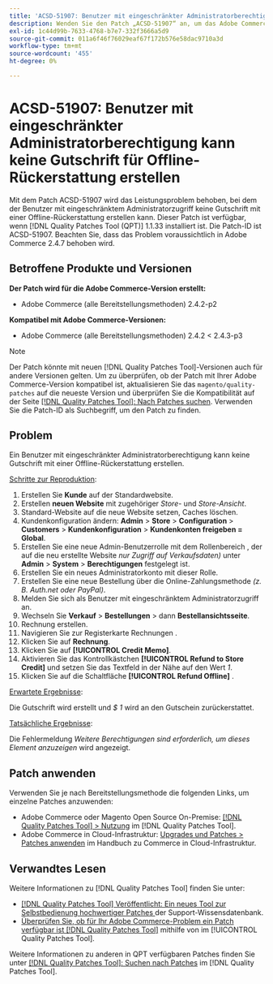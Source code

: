 ```yaml
---
title: 'ACSD-51907: Benutzer mit eingeschränkter Administratorberechtigung kann keine Gutschrift für Offline-Rückerstattung erstellen'
description: Wenden Sie den Patch „ACSD-51907“ an, um das Adobe Commerce-Problem zu beheben, bei dem der eingeschränkte Administrator keine Gutschrift mit einer Offline-Rückerstattung erstellen kann.
exl-id: 1c44d99b-7633-4768-b7e7-332f3666a5d9
source-git-commit: 011a6f46f76029eaf67f172b576e58dac9710a3d
workflow-type: tm+mt
source-wordcount: '455'
ht-degree: 0%

---
```


# ACSD-51907: Benutzer mit eingeschränkter Administratorberechtigung kann keine Gutschrift für Offline-Rückerstattung erstellen

Mit dem Patch ACSD-51907 wird das Leistungsproblem behoben, bei dem der Benutzer mit eingeschränktem Administratorzugriff keine Gutschrift mit einer Offline-Rückerstattung erstellen kann. Dieser Patch ist verfügbar, wenn [!DNL Quality Patches Tool (QPT)] 1.1.33 installiert ist. Die Patch-ID ist ACSD-51907. Beachten Sie, dass das Problem voraussichtlich in Adobe Commerce 2.4.7 behoben wird.

## Betroffene Produkte und Versionen

**Der Patch wird für die Adobe Commerce-Version erstellt:**

* Adobe Commerce (alle Bereitstellungsmethoden) 2.4.2-p2

**Kompatibel mit Adobe Commerce-Versionen:**

* Adobe Commerce (alle Bereitstellungsmethoden) 2.4.2 &lt; 2.4.3-p3

>[!NOTE]
>
>Der Patch könnte mit neuen [!DNL Quality Patches Tool]-Versionen auch für andere Versionen gelten. Um zu überprüfen, ob der Patch mit Ihrer Adobe Commerce-Version kompatibel ist, aktualisieren Sie das `magento/quality-patches` auf die neueste Version und überprüfen Sie die Kompatibilität auf der Seite [[!DNL Quality Patches Tool]: Nach Patches suchen](https://experienceleague.adobe.com/tools/commerce-quality-patches/index.html?lang=de). Verwenden Sie die Patch-ID als Suchbegriff, um den Patch zu finden.

## Problem

Ein Benutzer mit eingeschränkter Administratorberechtigung kann keine Gutschrift mit einer Offline-Rückerstattung erstellen.

<u>Schritte zur Reproduktion</u>:

1. Erstellen Sie **Kunde** auf der Standardwebsite.
1. Erstellen **neuen Website** mit zugehöriger *Store*- und *Store-Ansicht*.
1. Standard-Website auf die neue Website setzen, Caches löschen.
1. Kundenkonfiguration ändern: **Admin** > **Store** > **Configuration** > **Customers** > **Kundenkonfiguration** > **Kundenkonten freigeben = Global**.
1. Erstellen Sie eine neue Admin-Benutzerrolle mit dem Rollenbereich , der auf die neu erstellte Website *nur Zugriff auf Verkaufsdaten)* unter **Admin** > **System** > **Berechtigungen** festgelegt ist.
1. Erstellen Sie ein neues Administratorkonto mit dieser Rolle.
1. Erstellen Sie eine neue Bestellung über die Online-Zahlungsmethode *(z. B. Auth.net oder PayPal)*.
1. Melden Sie sich als Benutzer mit eingeschränktem Administratorzugriff an.
1. Wechseln Sie **Verkauf** > **Bestellungen** > dann **Bestellansichtsseite**.
1. Rechnung erstellen.
1. Navigieren Sie zur Registerkarte Rechnungen .
1. Klicken Sie auf **Rechnung**.
1. Klicken Sie auf **[!UICONTROL Credit Memo]**.
1. Aktivieren Sie das Kontrollkästchen **[!UICONTROL Refund to Store Credit]** und setzen Sie das Textfeld in der Nähe auf den Wert *1*.
1. Klicken Sie auf die Schaltfläche **[!UICONTROL Refund Offline]** .

<u>Erwartete Ergebnisse</u>:

Die Gutschrift wird erstellt und *$ 1* wird an den Gutschein zurückerstattet.

<u>Tatsächliche Ergebnisse</u>:

Die Fehlermeldung *Weitere Berechtigungen sind erforderlich, um dieses Element anzuzeigen* wird angezeigt.

## Patch anwenden

Verwenden Sie je nach Bereitstellungsmethode die folgenden Links, um einzelne Patches anzuwenden:

* Adobe Commerce oder Magento Open Source On-Premise: [[!DNL Quality Patches Tool] > Nutzung](/help/tools/quality-patches-tool/usage.md) im [!DNL Quality Patches Tool].
* Adobe Commerce in Cloud-Infrastruktur: [Upgrades und Patches > Patches anwenden](https://experienceleague.adobe.com/docs/commerce-cloud-service/user-guide/develop/upgrade/apply-patches.html?lang=de) im Handbuch zu Commerce in Cloud-Infrastruktur.

## Verwandtes Lesen

Weitere Informationen zu [!DNL Quality Patches Tool] finden Sie unter:

* [[!DNL Quality Patches Tool] Veröffentlicht: Ein neues Tool zur Selbstbedienung hochwertiger Patches ](https://experienceleague.adobe.com/de/docs/commerce-operations/tools/quality-patches-tool/quality-patches-tool-to-self-serve-quality-patches) der Support-Wissensdatenbank.
* [Überprüfen Sie, ob für Ihr Adobe Commerce-Problem ein Patch verfügbar ist [!DNL Quality Patches Tool]](/help/tools/quality-patches-tool/patches-available-in-qpt/check-patch-for-magento-issue-with-magento-quality-patches.md) mithilfe von im [!UICONTROL Quality Patches Tool].


Weitere Informationen zu anderen in QPT verfügbaren Patches finden Sie unter [[!DNL Quality Patches Tool]: Suchen nach Patches](https://experienceleague.adobe.com/tools/commerce-quality-patches/index.html?lang=de) im [!DNL Quality Patches Tool].
